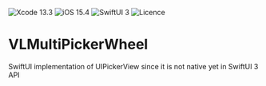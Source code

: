 ![Xcode 13.3](https://img.shields.io/badge/Xcode-13.3-blue) ![iOS 15.4](https://img.shields.io/badge/iOS-15.4-blue) ![SwiftUI 3](https://img.shields.io/badge/SwiftUI-3-orange) ![Licence](https://img.shields.io/github/license/Mokhet/VLPrompt)

# VLMultiPickerWheel
SwiftUI implementation of UIPickerView since it is not native yet in SwiftUI 3 API
